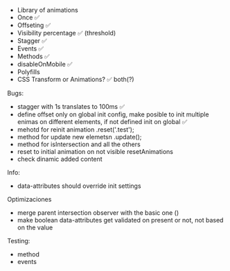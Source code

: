 * Library of animations
* Once ✅
* Offseting ✅
* Visibility percentage ✅ (threshold)
* Stagger ✅
* Events ✅
* Methods ✅
* disableOnMobile ✅
* Polyfills
* CSS Transform or Animations? ✅ both(?)

Bugs:
* stagger with 1s translates to 100ms ✅
* define offset only on global init config, make posible to init multiple enimas on different elements, if not defined init on global ✅
* mehotd for reinit animation .reset('.test');
* method for update new elemetsn .update();
* method for isIntersection and all the others
* reset to initial animation on not visible resetAnimations
* check dinamic added content

Info:
* data-attributes should override init settings

Optimizaciones
* merge parent intersection observer with the basic one ()
* make boolean data-attributes get validated on present or not, not based on the value

Testing:
* method
* events